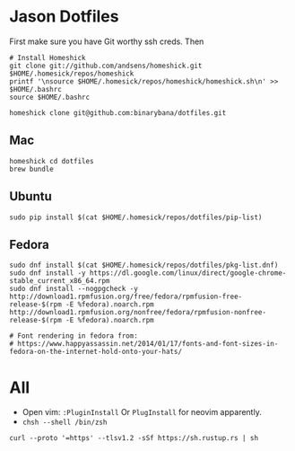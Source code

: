 # Jason Dotfiles 

First make sure you have Git worthy ssh creds. Then
```
# Install Homeshick
git clone git://github.com/andsens/homeshick.git $HOME/.homesick/repos/homeshick
printf '\nsource $HOME/.homesick/repos/homeshick/homeshick.sh\n' >> $HOME/.bashrc
source $HOME/.bashrc

homeshick clone git@github.com:binarybana/dotfiles.git
```

## Mac
```
homeshick cd dotfiles
brew bundle
```

## Ubuntu
```
sudo pip install $(cat $HOME/.homesick/repos/dotfiles/pip-list)
```

## Fedora
```
sudo dnf install $(cat $HOME/.homesick/repos/dotfiles/pkg-list.dnf)
sudo dnf install -y https://dl.google.com/linux/direct/google-chrome-stable_current_x86_64.rpm
sudo dnf install --nogpgcheck -y http://download1.rpmfusion.org/free/fedora/rpmfusion-free-release-$(rpm -E %fedora).noarch.rpm http://download1.rpmfusion.org/nonfree/fedora/rpmfusion-nonfree-release-$(rpm -E %fedora).noarch.rpm

# Font rendering in fedora from:
# https://www.happyassassin.net/2014/01/17/fonts-and-font-sizes-in-fedora-on-the-internet-hold-onto-your-hats/
```

# All

- Open vim: `:PluginInstall` Or `PlugInstall` for neovim apparently.
- `chsh --shell /bin/zsh`

```
curl --proto '=https' --tlsv1.2 -sSf https://sh.rustup.rs | sh
```
